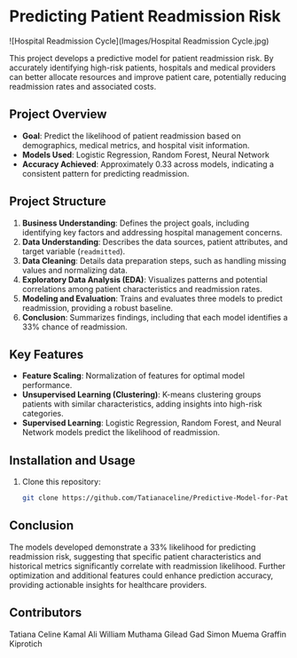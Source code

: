 # Predicting Patient Readmission Risk
![Hospital Readmission Cycle](Images/Hospital Readmission Cycle.jpg)

This project develops a predictive model for patient readmission risk. By accurately identifying high-risk patients, hospitals and medical providers can better allocate resources and improve patient care, potentially reducing readmission rates and associated costs.

## Project Overview
- **Goal**: Predict the likelihood of patient readmission based on demographics, medical metrics, and hospital visit information.
- **Models Used**: Logistic Regression, Random Forest, Neural Network
- **Accuracy Achieved**: Approximately 0.33 across models, indicating a consistent pattern for predicting readmission.

## Project Structure
1. **Business Understanding**: Defines the project goals, including identifying key factors and addressing hospital management concerns.
2. **Data Understanding**: Describes the data sources, patient attributes, and target variable (`readmitted`).
3. **Data Cleaning**: Details data preparation steps, such as handling missing values and normalizing data.
4. **Exploratory Data Analysis (EDA)**: Visualizes patterns and potential correlations among patient characteristics and readmission rates.
5. **Modeling and Evaluation**: Trains and evaluates three models to predict readmission, providing a robust baseline.
6. **Conclusion**: Summarizes findings, including that each model identifies a 33% chance of readmission.

## Key Features
- **Feature Scaling**: Normalization of features for optimal model performance.
- **Unsupervised Learning (Clustering)**: K-means clustering groups patients with similar characteristics, adding insights into high-risk categories.
- **Supervised Learning**: Logistic Regression, Random Forest, and Neural Network models predict the likelihood of readmission.

## Installation and Usage
1. Clone this repository: 
   ```bash
   git clone https://github.com/Tatianaceline/Predictive-Model-for-Patient-Readmission-Risk.git
   
## Conclusion
The models developed demonstrate a 33% likelihood for predicting readmission risk, suggesting that specific patient characteristics and historical metrics significantly correlate with readmission likelihood. Further optimization and additional features could enhance prediction accuracy, providing actionable insights for healthcare providers.

## Contributors
Tatiana Celine
Kamal Ali
William Muthama
Gilead Gad
Simon Muema
Graffin Kiprotich
